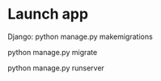 # Launch app

Django:
python manage.py makemigrations 

python manage.py migrate

python manage.py runserver
